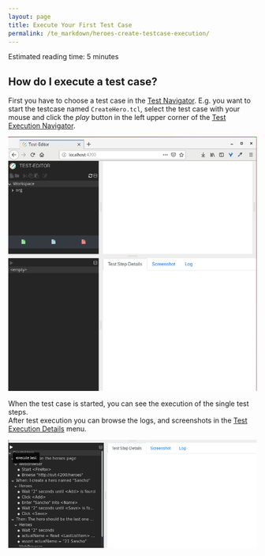 ```yaml
---
layout: page
title: Execute Your First Test Case 
permalink: /te_markdown/heroes-create-testcase-execution/
---
```


Estimated reading time: 5 minutes


## How do I execute a test case?
First you have to choose a test case in the [Test Navigator](/te_markdown/terminology#test-navigator). E.g. you want to start the testcase named `CreateHero.tcl`, select the test case with your mouse and click the *play* button in the left upper corner of the [Test Execution Navigator](/te_markdown/terminology#test-execution-navigator). 

![screencast: choose test case](/images/choose_testcase.gif "screencast: choose test case")

When the test case is started, you can see the execution of the single test steps.  
After test execution you can browse the logs, and screenshots in the [Test Execution Details](/te_markdown/terminology#test-execution-details) menu.

![screencast: execute test case](/images/tutorial/tutorial.heroes.create.testrun.gif "screencast: execute test case")

